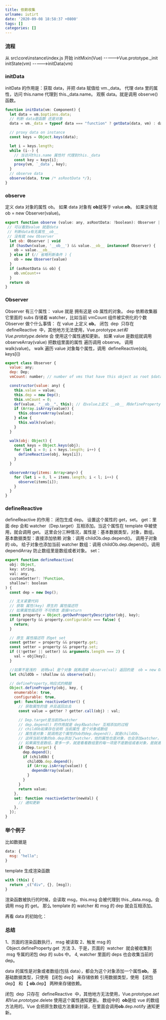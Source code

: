 ```yaml
---
title: 依赖收集
urlname: iutirt
date: '2020-09-08 18:58:37 +0800'
tags: []
categories: []
---
```


### 流程

从 src\core\instance\index.js 开始
initMixin(Vue) ----->Vue.prototype.\_init
initState(vm) ----->initData(vm)

### initData

initData 的作用是：获取 data，并把 data 赋值给 vm.\_data。
代理 data 里的属性，访问 this.name 代理到 this.\_data.name。
观察 data。就是调用 observe() 函数。

```javascript
function initData(vm: Component) {
  let data = vm.$options.data;
  // 判断 data是函数 还是对象
  data = vm._data = typeof data === "function" ? getData(data, vm) : data || {};

  // proxy data on instance
  const keys = Object.keys(data);

  let i = keys.length;
  while (i--) {
    // 当访问this.name 属性时 代理到this._data
    const key = keys[i];
    proxy(vm, `_data`, key);
  }
  // observe data
  observe(data, true /* asRootData */);
}
```

### observe

定义 data 对象的属性 ob。
如果 data 对象有 **ob**就等于 value.**ob**。
如果没有就 ob = new Observer(value)。

```javascript
export function observe (value: any, asRootData: ?boolean): Observer | void {
 // 可以看到value 就是data
 // 判断data有无属性__ob__
 // 没有就 new Observer
  let ob: Observer | void
  if (hasOwn(value, '__ob__') && value.__ob__ instanceof Observer) {
    ob = value.__ob__
  } else if (// 省略判断条件 ) {
    ob = new Observer(value)
  }
  if (asRootData && ob) {
    ob.vmCount++
  }
  return ob
}
```

### Observer

Observer 有三个属性：
value 就是 拥有这是 ob 属性的对象。
dep 依赖收集器 它里面的 subs 存储着 watcher，比如当前
vmCount 组件被实例化的个数
Observer 做个什么事情：
在 value 上定义 **ob**。
闭包  dep  只存在  defineReactive  中，其他地方无法使用，Vue.prototype.$set和Vue.prototype.$delete 会
使用这个属性通知更新。
如果 value 是数组就调用 observeArray(value) 把数组里面的属性 遍历调用 observe。
调用 walk(value)。
walk 遍历 value 对象每个属性，调用  defineReactive(obj, keys[i])

```javascript
export class Observer {
  value: any;
  dep: Dep;
  vmCount: number; // number of vms that have this object as root $data

  constructor(value: any) {
    this.value = value;
    this.dep = new Dep();
    this.vmCount = 0;
    def(value, "__ob__", this); // 在value上定义 __ob__ 用defineProperty 并设置 值为this
    if (Array.isArray(value)) {
      this.observeArray(value);
    } else {
      this.walk(value);
    }
  }

  walk(obj: Object) {
    const keys = Object.keys(obj);
    for (let i = 0; i < keys.length; i++) {
      defineReactive(obj, keys[i]);
    }
  }

  observeArray(items: Array<any>) {
    for (let i = 0, l = items.length; i < l; i++) {
      observe(items[i]);
    }
  }
}
```

### defineReactive

defineReactive 的作用：
闭包生成 dep。
设置这个属性的 get，set。
get：里面 dep 会和 watcher（Dep.target）互相添加。当这个属性在 template 中被使用，就会调用 get。
这里会分三种情况，属性是：基本数据类型，对象，数组。
基本数据类型：直接添加依赖
对象：调用 childOb.dep.depend()。 调用子对象的 ob。 给子对象也添加当前 watcher
数组：调用 childOb.dep.depend()。调用 dependArray 防止数组里是数组或者对象。
set：

```javascript
export function defineReactive(
  obj: Object,
  key: string,
  val: any,
  customSetter?: ?Function,
  shallow?: boolean
) {
  const dep = new Dep();

  // 无关紧要代码
  // 获取 属性(key) 原生的 属性描述符
  // 如果属性描述符 不可修改 直接return
  const property = Object.getOwnPropertyDescriptor(obj, key);
  if (property && property.configurable === false) {
    return;
  }

  // 原生 属性描述符 的get set
  const getter = property && property.get;
  const setter = property && property.set;
  if ((!getter || setter) && arguments.length === 2) {
    val = obj[key];
  }

  //如果不是浅的  说明val 是个对象 就再调用 observe(val) 返回的是  ob = new Observer(value)
  let childOb = !shallow && observe(val);

  // defineProperty,响应式的精髓
  Object.defineProperty(obj, key, {
    enumerable: true,
    configurable: true,
    get: function reactiveGetter() {
      // 获取属性的值 并且返回出去
      const value = getter ? getter.call(obj) : val;

      // Dep.target是当前的watcher
      // dep.depend() 的作用就是 dep和watcher 互相添加的过程
      // childOb如果存在说明 当前属性 是个对象或数组
      // 属性是对象：就调用这个属性的ob的dep.depend()，就是childOb。
      // 这样当前对象的ob.dep添加了watcher，他的属性也是对象，也会添加watcher。
      // 如果属性是数组，要多一步，就是看看数组里的每一项是不是数组或者对象，是就递归。
      if (Dep.target) {
        dep.depend();
        if (childOb) {
          childOb.dep.depend();
          if (Array.isArray(value)) {
            dependArray(value);
          }
        }
      }
      return value;
    },
    set: function reactiveSetter(newVal) {
      // 通知更新
    },
  });
}
```

### 举个例子

比如数据是

```javascript
data: {
  msg: "hello";
}
```

template 生成渲染函数

```javascript
with (this) {
  return _c("div", {}, [msg]);
}
```

渲染函数被执行的时候，会读取 msg，this.msg 会被代理到 this.\_data.msg。会调用 msg 的 get。
那么 template 的 watcher 和 msg 的 dep 就会互相添加。

再看 data 的初始化：

### 总结

1、页面的渲染函数执行， msg 被读取
2、触发 msg 的  Object.defineProperty.get  方法
3、于是，页面的  watcher  就会被收集到  msg 专属的闭包 dep 的 subs 中。
4, watcher 里面的 deps 也会收集当前的 dep。

data 的属性是对象或者数组(包括 data），都会为这个对象添加一个属性**ob**。
基基础数据类型，只使用 【闭包 dep】 来存储依赖
引用数据类型，使用 【闭包 dep】 和 【 **ob**.dep】 两种来存储依赖。

闭包  dep  只存在  defineReactive  中，其他地方无法使用，Vue.prototype.$set和Vue.prototype.$delete 使用这个属性通知更新。
数组中的  **ob**是给 vue 的数组方法用的。Vue 会把原生数组方法重新封装，在里面会调用**ob**.dep.notify 通知更新。
